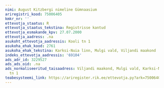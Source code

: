 ```yaml
---
nimi: August Kitzbergi nimeline Gümnaasium
ariregistri_kood: 75006405
kmkr_nr: ''
ettevotja_staatus: R
ettevotja_staatus_tekstina: Registrisse kantud
ettevotja_esmakande_kpv: 27.07.2000
ettevotja_aadress: .na
asukoht_ettevotja_aadressis: Kooli tn 1
asukoha_ehak_kood: 2761
asukoha_ehak_tekstina: Karksi-Nuia linn, Mulgi vald, Viljandi maakond
indeks_ettevotja_aadressis: '69104'
ads_adr_id: 3229527
ads_ads_oid: .na
ads_normaliseeritud_taisaadress: Viljandi maakond, Mulgi vald, Karksi-Nuia linn, Kooli
  tn 1
teabesysteemi_link: https://ariregister.rik.ee/ettevotja.py?ark=75006405&ref=rekvisiidid
---
```

